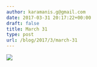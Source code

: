 ```yaml
---
author: karamanis.g@gmail.com
date: 2017-03-31 20:17:22+00:00
draft: false
title: March 31
type: post
url: /blog/2017/3/march-31
---
```


![](/images/2017-03-31-20173march-31/FullSizeRender.jpg)

